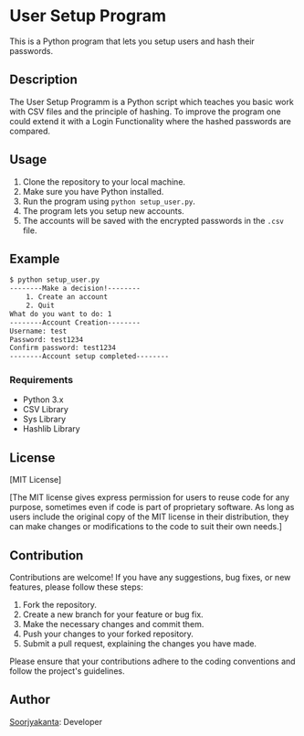 # User Setup Program

This is a Python program that lets you setup users and hash their passwords.
## Description

The User Setup Programm is a Python script which teaches you basic work with CSV files and the principle of hashing. To improve the program one could extend it with a Login Functionality where the hashed passwords are compared.

## Usage

1. Clone the repository to your local machine.
2. Make sure you have Python installed.
5. Run the program using `python setup_user.py`.
7. The program lets you setup new accounts.
8. The accounts will be saved with the encrypted passwords in the `.csv` file.

## Example

```bash
$ python setup_user.py
--------Make a decision!--------
    1. Create an account
    2. Quit
What do you want to do: 1
--------Account Creation--------
Username: test
Password: test1234
Confirm password: test1234
--------Account setup completed--------

```
### Requirements
- Python 3.x
- CSV Library
- Sys Library
- Hashlib Library


## License
[MIT License] 

[The MIT license gives express permission for users to reuse code for any purpose, sometimes even if code is part 
of proprietary software. As long as users include the original copy of the MIT license in their distribution, 
they can make changes or modifications to the code to suit their own needs.]

## Contribution
Contributions are welcome! If you have any suggestions, bug fixes, or new features, please follow these steps:

1. Fork the repository.
2. Create a new branch for your feature or bug fix.
3. Make the necessary changes and commit them.
4. Push your changes to your forked repository.
5. Submit a pull request, explaining the changes you have made.

Please ensure that your contributions adhere to the coding conventions and follow the project's guidelines.

## Author
[Soorjyakanta](https://github.com/Th3Fr0g): Developer

